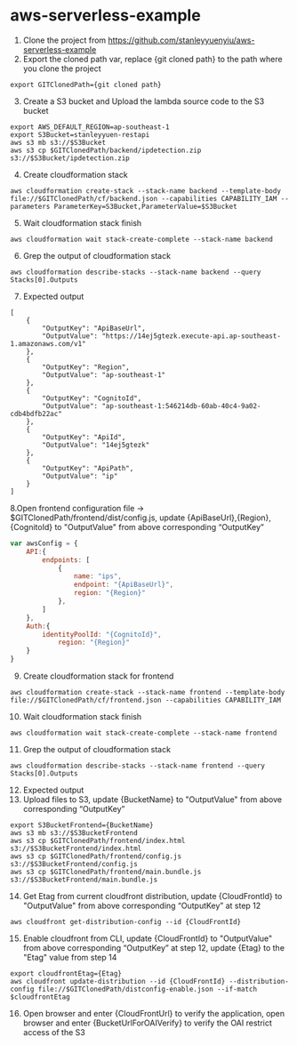 # aws-serverless-example

1. Clone the project from https://github.com/stanleyyuenyiu/aws-serverless-example
2. Export the cloned path var, replace {git cloned path} to the path where you clone the project
```
export GITClonedPath={git cloned path}
```
3. Create a S3 bucket and Upload the lambda source code to the S3 bucket
```
export AWS_DEFAULT_REGION=ap-southeast-1
export S3Bucket=stanleyyuen-restapi
aws s3 mb s3://$S3Bucket
aws s3 cp $GITClonedPath/backend/ipdetection.zip s3://$S3Bucket/ipdetection.zip
```
4. Create cloudformation stack
```
aws cloudformation create-stack --stack-name backend --template-body file://$GITClonedPath/cf/backend.json --capabilities CAPABILITY_IAM --parameters ParameterKey=S3Bucket,ParameterValue=$S3Bucket
```
5. Wait cloudformation stack finish
```
aws cloudformation wait stack-create-complete --stack-name backend
```
6. Grep the output of cloudformation stack
```
aws cloudformation describe-stacks --stack-name backend --query Stacks[0].Outputs
```
7. Expected output
```
[
    {
        "OutputKey": "ApiBaseUrl",
        "OutputValue": "https://14ej5gtezk.execute-api.ap-southeast-1.amazonaws.com/v1"
    },
    {
        "OutputKey": "Region",
        "OutputValue": "ap-southeast-1"
    },
    {
        "OutputKey": "CognitoId",
        "OutputValue": "ap-southeast-1:546214db-60ab-40c4-9a02-cdb4bdfb22ac"
    },
    {
        "OutputKey": "ApiId",
        "OutputValue": "14ej5gtezk"
    },
    {
        "OutputKey": "ApiPath",
        "OutputValue": "ip"
    }
]
```
8.Open frontend configuration file -> $GITClonedPath/frontend/dist/config.js, update {ApiBaseUrl},{Region},{CognitoId} to "OutputValue" from above corresponding “OutputKey”
```javascript
var awsConfig = {
	API:{
		endpoints: [
            {
                name: "ips",
                endpoint: "{ApiBaseUrl}",
                region: "{Region}"
            },
        ]
	},
	Auth:{
		identityPoolId: "{CognitoId}", 
         	region: "{Region}"
	}
}
```
9. Create cloudformation stack for frontend
```
aws cloudformation create-stack --stack-name frontend --template-body file://$GITClonedPath/cf/frontend.json --capabilities CAPABILITY_IAM 
```
10. Wait cloudformation stack finish
```
aws cloudformation wait stack-create-complete --stack-name frontend
```
11. Grep the output of cloudformation stack
```
aws cloudformation describe-stacks --stack-name frontend --query Stacks[0].Outputs
```
12. Expected output
13. Upload files to S3, update {BucketName} to "OutputValue" from above corresponding “OutputKey”
```
export S3BucketFrontend={BucketName}
aws s3 mb s3://$S3BucketFrontend
aws s3 cp $GITClonedPath/frontend/index.html s3://$S3BucketFrontend/index.html
aws s3 cp $GITClonedPath/frontend/config.js s3://$S3BucketFrontend/config.js
aws s3 cp $GITClonedPath/frontend/main.bundle.js s3://$S3BucketFrontend/main.bundle.js
```
14.	Get Etag from current cloudfront distribution, update {CloudFrontId}  to "OutputValue" from above corresponding “OutputKey” at step 12
```
aws cloudfront get-distribution-config --id {CloudFrontId}
```
15.	Enable cloudfront from CLI, update {CloudFrontId} to "OutputValue" from above corresponding “OutputKey” at step 12, update {Etag} to the "Etag" value from step 14
```
export cloudfrontEtag={Etag}
aws cloudfront update-distribution --id {CloudFrontId} --distribution-config file://$GITClonedPath/distconfig-enable.json --if-match $cloudfrontEtag
```
16.	Open browser and enter {CloudFrontUrl} to verify the application, open browser and enter {BucketUrlForOAIVerify} to verify the OAI restrict access of the S3
